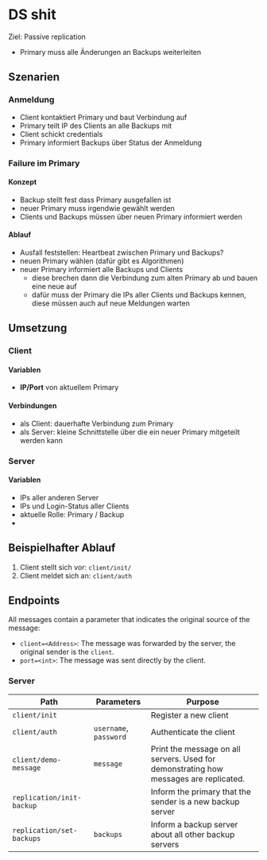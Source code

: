 # DS shit

Ziel: Passive replication

- Primary muss alle Änderungen an Backups weiterleiten

## Szenarien

### Anmeldung

- Client kontaktiert Primary und baut Verbindung auf
- Primary teilt IP des Clients an alle Backups mit
- Client schickt credentials
- Primary informiert Backups über Status der Anmeldung

### Failure im Primary

#### Konzept

- Backup stellt fest dass Primary ausgefallen ist
- neuer Primary muss irgendwie gewählt werden
- Clients und Backups müssen über neuen Primary informiert werden

#### Ablauf

- Ausfall feststellen: Heartbeat zwischen Primary und Backups?
- neuen Primary wählen (dafür gibt es Algorithmen)
- neuer Primary informiert alle Backups und Clients
	- diese brechen dann die Verbindung zum alten Primary ab und bauen eine neue auf
	- dafür muss der Primary die IPs aller Clients und Backups kennen, diese müssen auch auf neue Meldungen warten

## Umsetzung

### Client

#### Variablen

- **IP/Port** von aktuellem Primary

#### Verbindungen

- als Client: dauerhafte Verbindung zum Primary
- als Server: kleine Schnittstelle über die ein neuer Primary mitgeteilt werden kann

### Server

#### Variablen

- IPs aller anderen Server
- IPs und Login-Status aller Clients
- aktuelle Rolle: Primary / Backup
- 

## Beispielhafter Ablauf

1. Client stellt sich vor: `client/init/`
2. Client meldet sich an: `client/auth`

## Endpoints

All messages contain a parameter that indicates the original source of the message:
- `client=<Address>`: The message was forwarded by the server, the original sender is the `client`.
- `port=<int>`: The message was sent directly by the client.

### Server

| Path                      | Parameters             | Purpose                                                                               |
|---------------------------|------------------------|---------------------------------------------------------------------------------------|
| `client/init`             |                        | Register a new client                                                                 |
| `client/auth`             | `username`, `password` | Authenticate the client                                                               |
| `client/demo-message`     | `message`              | Print the message on all servers. Used for demonstrating how messages are replicated. |
| `replication/init-backup` |                        | Inform the primary that the sender is a new backup server                             |
| `replication/set-backups` | `backups`              | Inform a backup server about all other backup servers                                 |
